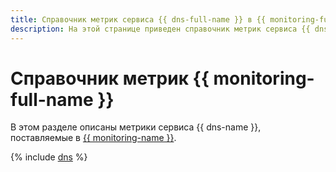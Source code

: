 ```yaml
---
title: Справочник метрик сервиса {{ dns-full-name }} в {{ monitoring-full-name }}
description: На этой странице приведен справочник метрик сервиса {{ dns-name }}, поставляемых в {{ monitoring-full-name }}.
---
```


# Справочник метрик {{ monitoring-full-name }}

В этом разделе описаны метрики сервиса {{ dns-name }}, поставляемые в [{{ monitoring-name }}](../monitoring/).

{% include [dns](../_includes/monitoring/metrics-ref/dns.md) %}